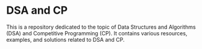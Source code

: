 # **DSA and CP**
This is a repository dedicated to the topic of Data Structures and Algorithms (DSA) and Competitive Programming (CP). It contains various resources, examples, and solutions related to DSA and CP.
